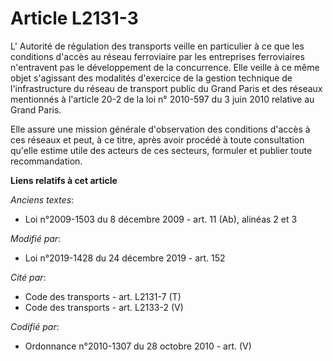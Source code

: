 # Article L2131-3

L' Autorité de régulation des transports veille en particulier à ce que les conditions d'accès au réseau ferroviaire par les
entreprises ferroviaires n'entravent pas le développement de la concurrence. Elle veille à ce même objet s'agissant des
modalités d'exercice de la gestion technique de l'infrastructure du réseau de transport public du Grand Paris et des réseaux
mentionnés à l'article 20-2 de la loi n° 2010-597 du 3 juin 2010 relative au Grand Paris.

Elle assure une mission générale d'observation des conditions d'accès à ces réseaux et peut, à ce titre, après avoir procédé
à toute consultation qu'elle estime utile des acteurs de ces secteurs, formuler et publier toute recommandation.

**Liens relatifs à cet article**

_Anciens textes_:

  - Loi n°2009-1503 du 8 décembre 2009 - art. 11 (Ab), alinéas 2 et 3

_Modifié par_:

  - Loi n°2019-1428 du 24 décembre 2019 - art. 152

_Cité par_:

  - Code des transports - art. L2131-7 (T)
  - Code des transports - art. L2133-2 (V)

_Codifié par_:

  - Ordonnance n°2010-1307 du 28 octobre 2010 - art. (V)
